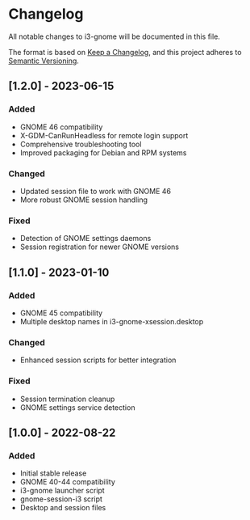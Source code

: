 # Changelog

All notable changes to i3-gnome will be documented in this file.

The format is based on [Keep a Changelog](https://keepachangelog.com/en/1.0.0/),
and this project adheres to [Semantic Versioning](https://semver.org/spec/v2.0.0.html).

## [1.2.0] - 2023-06-15

### Added
- GNOME 46 compatibility
- X-GDM-CanRunHeadless for remote login support
- Comprehensive troubleshooting tool
- Improved packaging for Debian and RPM systems

### Changed
- Updated session file to work with GNOME 46
- More robust GNOME session handling

### Fixed
- Detection of GNOME settings daemons
- Session registration for newer GNOME versions

## [1.1.0] - 2023-01-10

### Added
- GNOME 45 compatibility
- Multiple desktop names in i3-gnome-xsession.desktop

### Changed
- Enhanced session scripts for better integration

### Fixed
- Session termination cleanup
- GNOME settings service detection

## [1.0.0] - 2022-08-22

### Added
- Initial stable release
- GNOME 40-44 compatibility
- i3-gnome launcher script
- gnome-session-i3 script
- Desktop and session files 